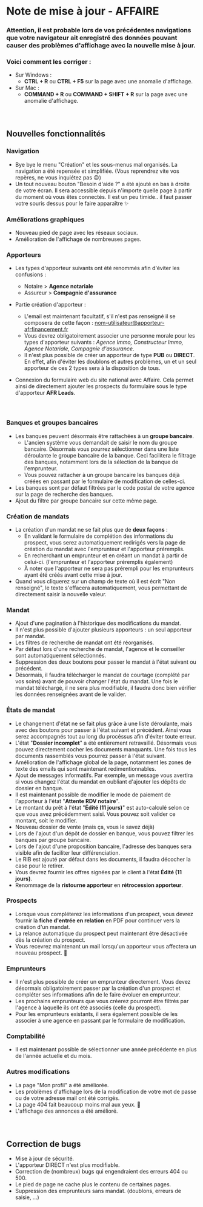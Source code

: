 # Note de mise à jour - AFFAIRE
### Attention, il est probable lors de vos précédentes navigations que votre navigateur ait enregistré des données pouvant causer des problèmes d'affichage avec la nouvelle mise à jour.
### Voici comment les corriger : 
- Sur Windows : 
  - **CTRL + R** ou **CTRL + F5** sur la page avec une anomalie d'affichage. 
- Sur Mac : 
  - **COMMAND + R** ou **COMMAND + SHIFT + R** sur la page avec une anomalie d'affichage.
##### &nbsp;

## Nouvelles fonctionnalités 

### **Navigation** 
- Bye bye le menu "Création" et les sous-menus mal organisés. La navigation a été repensée et simplifiée. (Vous reprendrez vite vos repères, ne vous inquiétez pas 😉)
- Un tout nouveau bouton "Besoin d'aide ?" a été ajouté en bas à droite de votre écran. Il sera accessible depuis n'importe quelle page à partir du moment où vous êtes connectés. Il est un peu timide.. il faut passer votre souris dessus pour le faire apparaître ✨


### **Améliorations graphiques** 
- Nouveau pied de page avec les réseaux sociaux. 
- Amélioration de l'affichage de nombreuses pages. 

###  **Apporteurs**
- Les types d'apporteur suivants ont été renommés afin d'éviter les confusions : 
  - Notaire > **Agence notariale**
  - Assureur > **Compagnie d'assurance** 

- Partie création d'apporteur : 
  - L'email est maintenant facultatif, s'il n'est pas renseigné il se composera de cette façon :  nom-utilisateur@apporteur-afrfinancement.fr
  - Vous devrez obligatoirement associer une personne morale pour les types d'apporteur suivants : *Agence Immo, Constructeur Immo, Agence Notariale, Compagnie d'assurance*. 
  - Il n'est plus possible de créer un apporteur de type **PUB** ou **DIRECT**. En effet, afin d'éviter les doublons et autres problèmes, un et un seul apporteur de ces 2 types sera à la disposition de tous. 
- Connexion du formulaire web du site national avec Affaire. Cela permet ainsi de directement ajouter les prospects du formulaire sous le type d'apporteur **AFR Leads**. 

##### &nbsp;
### **Banques et groupes bancaires**
- Les banques peuvent désormais être rattachées à un **groupe bancaire**. 
  - L'ancien système vous demandait de saisir le nom du groupe bancaire. Désormais vous pourrez sélectionner dans une liste déroulante le groupe bancaire de la banque. Ceci facilitera le filtrage des banques, notamment lors de la sélection de la banque de l'emprunteur. 
  - Vous pouvez rattacher à un groupe bancaire les banques déjà créées en passant par le formulaire de modification de celles-ci. 
- Les banques sont par défaut filtrées par le code postal de votre agence sur la page de recherche des banques. 
- Ajout du filtre par groupe bancaire sur cette même page. 


### **Création de mandats**
- La création d'un mandat ne se fait plus que de **deux façons** : 
  - En validant le formulaire de complétion des informations du prospect, vous serez automatiquement redirigés vers la page de création du mandat avec l'emprunteur et l'apporteur préremplis.
  - En recherchant un emprunteur et en créant un mandat à partir de celui-ci. (l'emprunteur et l'apporteur préremplis également)
  - À noter que l'apporteur ne sera pas prérempli pour les emprunteurs ayant été créés avant cette mise à jour. 
- Quand vous cliquerez sur un champ de texte où il est écrit "Non renseigné", le texte s'effacera automatiquement, vous permettant de directement saisir la nouvelle valeur. 

### **Mandat**
- Ajout d'une pagination à l'historique des modifications du mandat.
- Il n'est plus possible d'ajouter plusieurs apporteurs : un seul apporteur par mandat. 
- Les filtres de recherche de mandat ont été réorganisés.
- Par défaut lors d'une recherche de mandat, l'agence et le conseiller sont automatiquement sélectionnés. 
- Suppression des deux boutons pour passer le mandat à l'état suivant ou précédent. 
- Désormais, il faudra télécharger le mandat de courtage (complété par vos soins) avant de pouvoir changer l'état du mandat. Une fois le mandat téléchargé, il ne sera plus modifiable, il faudra donc bien vérifier les données renseignées avant de le valider.

### **États de mandat**
- Le changement d'état ne se fait plus grâce à une liste déroulante, mais avec des boutons pour passer à l'état suivant et précédent. Ainsi vous serez accompagnés tout au long du procéssus afin d'éviter toute erreur. 
- L'état "**Dossier incomplet**" a été entièrement retravaillé. Désormais vous pouvez directement cocher les documents manquants. Une fois tous les documents rassemblés vous pourrez passer à l'état suivant.  
- Amélioration de l'affichage global de la page, notamment les zones de texte des emails qui sont maintenant redimentionnables.
- Ajout de messages informatifs. Par exemple, un message vous avertira si vous changez l'état du mandat en oubliant d'ajouter les dépôts de dossier en banque.
- Il est maintenant possible de modifier le mode de paiement de l'apporteur à l'état "**Attente RDV notaire**".
- Le montant du prêt à l'état "**Édité (11 jours)**" est auto-calculé selon ce que vous avez précédemment saisi. Vous pouvez soit valider ce montant, soit le modifier. 
- Nouveau dossier de vente (mais ça, vous le savez déjà)
- Lors de l'ajout d'un dépôt de dossier en banque, vous pouvez filtrer les banques par groupe bancaire. 
- Lors de l'ajout d'une proposition bancaire, l'adresse des banques sera visible afin de faciliter leur différenciation. 
- Le RIB est ajouté par défaut dans les documents, il faudra décocher la case pour le retirer.
- Vous devrez fournir les offres signées par le client à l'état **Édité (11 jours)**.
- Renommage de la **ristourne apporteur** en **rétrocession apporteur**.

### **Prospects**
- Lorsque vous compléterez les informations d'un prospect, vous devrez fournir la **fiche d'entrée en relation** en PDF pour continuer vers la création d'un mandat.
- La relance automatique du prospect peut maintenant être désactivée dès la création du prospect. 
- Vous recevrez maintenant un mail lorsqu'un apporteur vous affectera un nouveau prospect. 📧

### **Emprunteurs**
- Il n'est plus possible de créer un emprunteur directement. Vous devez désormais obligatoirement passer par la création d'un prospect et compléter ses informations afin de le faire évoluer en emprunteur. 
- Les prochains emprunteurs que vous créerez pourront être filtrés par l'agence à laquelle ils ont été associés (celle du prospect). 
- Pour les emprunteurs existants, il sera également possible de les associer à une agence en passant par le formulaire de modification. 
 

###  **Comptabilité**
- Il est maintenant possible de sélectionner une année précédente en plus de l'année actuelle et du mois. 

### **Autres modifications**
- La page "Mon profil" a été améliorée.
- Les problèmes d'affichage lors de la modification de votre mot de passe ou de votre adresse mail ont été corrigés. 
- La page 404 fait beaucoup moins mal aux yeux. 👀
- L'affichage des annonces a été amélioré.

##### &nbsp;
## Correction de bugs 
  - Mise à jour de sécurité.
  - L'apporteur DIRECT n'est plus modifiable. 
  - Correction de (nombreux) bugs qui engendraient des erreurs 404 ou 500. 
  - Le pied de page ne cache plus le contenu de certaines pages. 
  - Suppression des emprunteurs sans mandat. (doublons, erreurs de saisie, ...)
